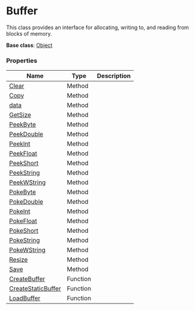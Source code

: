 # Buffer #
This class provides an interface for allocating, writing to, and reading from blocks of memory.

**Base class**: [Object](Object.md)

### Properties ###
| Name | Type | Description |
| --- | --- | --- |
| [Clear](Buffer_Clear.md) | Method |  |
| [Copy](Buffer_Copy.md) | Method |  |
| [data](Buffer_data.md) | Method |  |
| [GetSize](Buffer_GetSize.md) | Method |  |
| [PeekByte](Buffer_PeekByte) | Method |  |
| [PeekDouble](Buffer_PeekDouble) | Method |  |
| [PeekInt](Buffer_PeekInt) | Method |  |
| [PeekFloat](Buffer_PeekFloat) | Method |  |
| [PeekShort](Buffer_PeekShort) | Method |  |
| [PeekString](Buffer_PeekString) | Method |  |
| [PeekWString](Buffer_PeekWString) | Method |  |
| [PokeByte](Buffer_PokeByte) | Method |  |
| [PokeDouble](Buffer_PokeDouble) | Method |  |
| [PokeInt](Buffer_PokeInt) | Method |  |
| [PokeFloat](Buffer_PokeFloat) | Method |  |
| [PokeShort](Buffer_PokeShort) | Method |  |
| [PokeString](Buffer_PokeString) | Method |  |
| [PokeWString](Buffer_PokeWString) | Method |  |
| [Resize](Buffer_Resize.md) | Method |  |
| [Save](Buffer_Save.md) | Method |  |
| [CreateBuffer](CreateBuffer.md) | Function |  |
| [CreateStaticBuffer](CreateStaticBuffer.md) | Function |  |
| [LoadBuffer](LoadBuffer.md) | Function |  |
